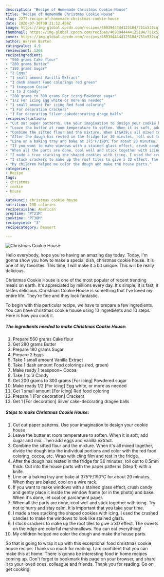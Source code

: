 ```yaml
---
description: "Recipe of Homemade Christmas Cookie House"
title: "Recipe of Homemade Christmas Cookie House"
slug: 2277-recipe-of-homemade-christmas-cookie-house
date: 2020-07-30T00:31:12.468Z
image: https://img-global.cpcdn.com/recipes/4693944444125184/751x532cq70/christmas-cookie-house-recipe-main-photo.jpg
thumbnail: https://img-global.cpcdn.com/recipes/4693944444125184/751x532cq70/christmas-cookie-house-recipe-main-photo.jpg
cover: https://img-global.cpcdn.com/recipes/4693944444125184/751x532cq70/christmas-cookie-house-recipe-main-photo.jpg
author: Warren Barton
ratingvalue: 4.9
reviewcount: 1268
recipeingredient:
- "560 grams Cake flour"
- "280 grams Butter"
- "180 grams Sugar"
- "2 Eggs"
- "1 small amount Vanilla Extract"
- "1 dash amount Food colorings red green"
- "1 teaspoon Cocoa"
- "1 to 3 Candy"
- "200 grams to 300 grams For icing Powdered sugar"
- "1/2 For icing Egg white or more as needed"
- "1 small amount For icing Red food coloring"
- "1 For decoration Crackers"
- "1 For decoration Silver cakedecorating drage balls"
recipeinstructions:
- "Cut out paper patterns. Use your imagination to design your cookie house ."
- "Leave the butter at room temperature to soften. When it is soft, add sugar and mix. Then add eggs and vanilla extract."
- "Combine the sifted flour and the mixture. When it&#39;s all mixed together, divide the dough into the individual portions and color with the red food coloring, cocoa, etc. Wrap with cling film and rest in the fridge."
- "After the dough has rested in the fridge for 30 minutes, roll out to 0.5mm thick. Cut into the house parts with the paper patterns (Step 1) with a knife."
- "Line on a baking tray and bake at 375°F/190℃ for about 20 minutes. When they are baked, cool on a wire rack."
- "If you want to make windows with a stained glass effect, crush candy and gently place it inside the window frame (or in the photo) and bake. When it&#39;s done, let cool on parchment paper."
- "When all the parts are done, cool well and stick together with icing. Try not to hurry and stay calm. It is important that you take your time."
- "I made a tree stacking the shaped cookies with icing. I used the crushed candies to make the windows to look like stained glass."
- "I stuck crackers to make up the roof tiles to give a 3D effect. The sweets on the edge are colorful marshmallows. You can eat everything!"
- "My children helped me color the dough and make the house parts."
categories:
- Recipe
tags:
- christmas
- cookie
- house

katakunci: christmas cookie house 
nutrition: 230 calories
recipecuisine: American
preptime: "PT21M"
cooktime: "PT36M"
recipeyield: "3"
recipecategory: Dessert

---
```



![Christmas Cookie House](https://img-global.cpcdn.com/recipes/4693944444125184/751x532cq70/christmas-cookie-house-recipe-main-photo.jpg)

Hello everybody, hope you're having an amazing day today. Today, I'm gonna show you how to make a special dish, christmas cookie house. It is one of my favorites. This time, I will make it a bit unique. This will be really delicious.

Christmas Cookie House is one of the most popular of recent trending meals on earth. It's appreciated by millions every day. It's simple, it is fast, it tastes delicious. Christmas Cookie House is something that I've loved my entire life. They're fine and they look fantastic.




To begin with this particular recipe, we have to prepare a few ingredients. You can have christmas cookie house using 13 ingredients and 10 steps. Here is how you cook it.

<!--inarticleads1-->

##### The ingredients needed to make Christmas Cookie House:

1. Prepare 560 grams Cake flour
1. Get 280 grams Butter
1. Prepare 180 grams Sugar
1. Prepare 2 Eggs
1. Take 1 small amount Vanilla Extract
1. Take 1 dash amount Food colorings (red, green)
1. Make ready 1 teaspoon~ Cocoa
1. Take 1 to 3 Candy
1. Get 200 grams to 300 grams [For icing] Powdered sugar
1. Make ready 1/2 [For icing] Egg white, or more as needed
1. Get 1 small amount [For icing] Red food coloring
1. Prepare 1 [For decoration] Crackers
1. Get 1 [For decoration] Silver cake-decorating dragée balls




<!--inarticleads2-->

##### Steps to make Christmas Cookie House:

1. Cut out paper patterns. Use your imagination to design your cookie house .
1. Leave the butter at room temperature to soften. When it is soft, add sugar and mix. Then add eggs and vanilla extract.
1. Combine the sifted flour and the mixture. When it&#39;s all mixed together, divide the dough into the individual portions and color with the red food coloring, cocoa, etc. Wrap with cling film and rest in the fridge.
1. After the dough has rested in the fridge for 30 minutes, roll out to 0.5mm thick. Cut into the house parts with the paper patterns (Step 1) with a knife.
1. Line on a baking tray and bake at 375°F/190℃ for about 20 minutes. When they are baked, cool on a wire rack.
1. If you want to make windows with a stained glass effect, crush candy and gently place it inside the window frame (or in the photo) and bake. When it&#39;s done, let cool on parchment paper.
1. When all the parts are done, cool well and stick together with icing. Try not to hurry and stay calm. It is important that you take your time.
1. I made a tree stacking the shaped cookies with icing. I used the crushed candies to make the windows to look like stained glass.
1. I stuck crackers to make up the roof tiles to give a 3D effect. The sweets on the edge are colorful marshmallows. You can eat everything!
1. My children helped me color the dough and make the house parts.




So that is going to wrap it up with this exceptional food christmas cookie house recipe. Thanks so much for reading. I am confident that you can make this at home. There is gonna be interesting food in home recipes coming up. Don't forget to bookmark this page on your browser, and share it to your loved ones, colleague and friends. Thank you for reading. Go on get cooking!
